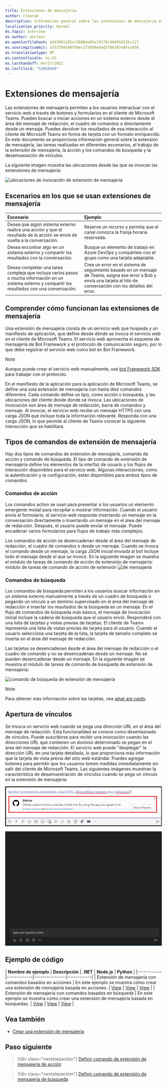 ```yaml
---
title: Extensiones de mensajería
author: clearab
description: Información general sobre las extensiones de mensajería en la plataforma de Microsoft Teams
localization_priority: Normal
ms.topic: overview
ms.author: anclear
ms.openlocfilehash: a5d30912d5cc580b6e85e19178c49d91811bc11f
ms.sourcegitcommit: a732789190f59ec1f3699e8ad2f06387e8fe1458
ms.translationtype: MT
ms.contentlocale: es-ES
ms.lasthandoff: 04/27/2021
ms.locfileid: "52058540"
---
```

# <a name="messaging-extensions"></a>Extensiones de mensajería

Las extensiones de mensajería permiten a los usuarios interactuar con el servicio web a través de botones y formularios en el cliente de Microsoft Teams. Pueden buscar o iniciar acciones en un sistema externo desde el área del mensaje de redacción, el cuadro de comandos o directamente desde un mensaje. Puedes devolver los resultados de esa interacción al cliente de Microsoft Teams en forma de tarjeta con un formato enriquecido. En este documento se proporciona información general sobre la extensión de mensajería, las tareas realizadas en diferentes escenarios, el trabajo de la extensión de mensajería, la acción y los comandos de búsqueda y la desamuesación de vínculos.

La siguiente imagen muestra las ubicaciones desde las que se invocan las extensiones de mensajería:

![ubicaciones de invocación de extensión de mensajería](~/assets/images/messaging-extension-invoke-locations.png)

## <a name="scenarios-where-messaging-extensions-are-used"></a>Escenarios en los que se usan extensiones de mensajería

| Escenario | Ejemplo |
|:-----------------|:-----------------|
|Desea que algún sistema externo realice una acción y que el resultado de la acción se envíe de vuelta a la conversación.|Reserve un recurso y permita que el canal conozca la franja horaria reservada.|
|Desea encontrar algo en un sistema externo y compartir los resultados con la conversación.|Busque un elemento de trabajo en Azure DevOps y compártelo con el grupo como una tarjeta adaptable.|
|Desea completar una tarea compleja que incluya varios pasos o mucha información en un sistema externo y compartir los resultados con una conversación.|Crea un error en el sistema de seguimiento basado en un mensaje de Teams, asigna ese error a Bob y envía una tarjeta al hilo de conversación con los detalles del error.|

## <a name="understand-how-messaging-extensions-work"></a>Comprender cómo funcionan las extensiones de mensajería

Una extensión de mensajería consta de un servicio web que hospeda y un manifiesto de aplicación, que define desde dónde se invoca el servicio web en el cliente de Microsoft Teams. El servicio web aprovecha el esquema de mensajería de Bot Framework y el protocolo de comunicación seguro, por lo que debe registrar el servicio web como bot en Bot Framework. 

> [!NOTE]
> Aunque puede crear el servicio web manualmente, use [bot Framework SDK](https://github.com/microsoft/botframework) para trabajar con el protocolo.

En el manifiesto de la aplicación para la aplicación de Microsoft Teams, se define una sola extensión de mensajería con hasta diez comandos diferentes. Cada comando define un tipo, como acción o búsqueda, y las ubicaciones del cliente desde donde se invoca. Las ubicaciones de invocación son área de mensaje de redacción, barra de comandos y mensaje. Al invocar, el servicio web recibe un mensaje HTTPS con una carga JSON que incluye toda la información relevante. Responda con una carga JSON, lo que permite al cliente de Teams conocer la siguiente interacción que se habilitará. 

## <a name="types-of-messaging-extension-commands"></a>Tipos de comandos de extensión de mensajería

Hay dos tipos de comandos de extensión de mensajería, comando de acción y comando de búsqueda. El tipo de comando de extensión de mensajería define los elementos de la interfaz de usuario y los flujos de interacción disponibles para el servicio web. Algunas interacciones, como la autenticación y la configuración, están disponibles para ambos tipos de comandos.

### <a name="action-commands"></a>Comandos de acción

Los comandos action se usan para presentar a los usuarios un elemento emergente modal para recopilar o mostrar información. Cuando el usuario envía el formulario, el servicio web responde insertando un mensaje en la conversación directamente o insertando un mensaje en el área del mensaje de redacción. Después, el usuario puede enviar el mensaje. Puede encadenar varios formularios para flujos de trabajo más complejos.

Los comandos de acción se desencadenan desde el área del mensaje de redacción, el cuadro de comandos o desde un mensaje. Cuando se invoca el comando desde un mensaje, la carga JSON inicial enviada al bot incluye todo el mensaje desde el que se invocó. En la siguiente imagen se muestra el módulo de tareas de comando de acción de extensión de mensajería: módulo de tareas de comando de acción de extensión ![ de mensajería](~/assets/images/task-module.png)

### <a name="search-commands"></a>Comandos de búsqueda

Los comandos de búsqueda permiten a los usuarios buscar información en un sistema externo manualmente a través de un cuadro de búsqueda o pegando un vínculo a un dominio supervisado en el área del mensaje de redacción e insertar los resultados de la búsqueda en un mensaje. En el flujo de comandos de búsqueda más básico, el mensaje de invocación inicial incluye la cadena de búsqueda que el usuario envió. Responderá con una lista de tarjetas y vistas previas de tarjetas. El cliente de Teams representa una lista de vistas previas de tarjeta para el usuario. Cuando el usuario selecciona una tarjeta de la lista, la tarjeta de tamaño completo se inserta en el área del mensaje de redacción.

Las tarjetas se desencadenan desde el área del mensaje de redacción o el cuadro de comando y no se desencadenan desde un mensaje. No se pueden desencadenar desde un mensaje.
En la siguiente imagen se muestra el módulo de tareas de comando de búsqueda de extensión de mensajería:

![comando de búsqueda de extensión de mensajería](~/assets/images/search-extension.png)

> [!NOTE]
> Para obtener más información sobre las tarjetas, vea [what are cards](../task-modules-and-cards/what-are-cards.md).

## <a name="link-unfurling"></a>Apertura de vínculos

Se invoca un servicio web cuando se pega una dirección URL en el área del mensaje de redacción. Esta funcionalidad se conoce como desenlaznado de vínculos. Puede suscribirse para recibir una invocación cuando las direcciones URL que contienen un dominio determinado se pegan en el área del mensaje de redacción. El servicio web puede "desplegar" la dirección URL en una tarjeta detallada, lo que proporciona más información que la tarjeta de vista previa del sitio web estándar. Puedes agregar botones para permitir que los usuarios tomen medidas inmediatamente sin salir del cliente de Microsoft Teams.
Las siguientes imágenes muestran la característica de desamuestración de vínculos cuando se pega un vínculo en la extensión de mensajería:
 
![vínculo unfurl](../assets/images/messaging-extension/unfurl-link.png)

![desafusado de vínculos](../assets/images/messaging-extension/link-unfurl.gif)

## <a name="code-sample"></a>Ejemplo de código

| **Nombre de ejemplo** | **Descripción** | **.NET** | **Node.js** | **Python** |
|------------|-------------|----------------|------------|
| Extensión de mensajería con comandos basados en acciones | En este ejemplo se muestra cómo crear una extensión de mensajería basada en acciones. | [View](https://github.com/microsoft/BotBuilder-Samples/tree/master/samples/csharp_dotnetcore/51.teams-messaging-extensions-action) | [View](https://github.com/microsoft/BotBuilder-Samples/tree/master/samples/javascript_nodejs/51.teams-messaging-extensions-action) | [View](https://github.com/microsoft/BotBuilder-Samples/tree/main/samples/python/51.teams-messaging-extensions-action) |
| Extensión de mensajería con comandos basados en búsqueda | En este ejemplo se muestra cómo crear una extensión de mensajería basada en búsquedas. | [View](https://github.com/microsoft/BotBuilder-Samples/tree/master/samples/csharp_dotnetcore/50.teams-messaging-extensions-search) | [View](https://github.com/microsoft/BotBuilder-Samples/tree/master/samples/javascript_nodejs/50.teams-messaging-extensions-search) | [View](https://github.com/microsoft/BotBuilder-Samples/tree/main/samples/python/50.teams-messaging-extension-search) |

## <a name="see-also"></a>Vea también

- [Crear una extensión de mensajería](../build-your-first-app/build-messaging-extension.md)


## <a name="next-step"></a>Paso siguiente

> [!div class="nextstepaction"]
> [Definir comando de extensión de mensajería de acción](~/messaging-extensions/how-to/action-commands/define-action-command.md)

> [!div class="nextstepaction"]
> [Definir comando de extensión de mensajería de búsqueda](~/messaging-extensions/how-to/search-commands/define-search-command.md)
